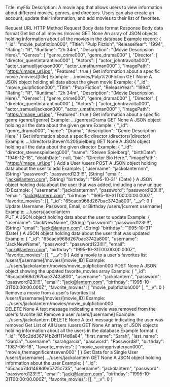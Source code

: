 Title: myFlix
Description:
A movie app that allows users to view information about different movies, genres, and directors.
Users can also create an account, update their information, and add movies to their list of favorites.

Request	URL	HTTP Method	Request Body data format	Response Body data format
Get list of all movies	/movies	GET	None	An array of JSON objects holding information about all the movies in the database
Example record:
{
    "_id": "movie_pulpfiction000",
    "Title": "Pulp Fiction",
    "ReleaseYear": "1994",
    "Rating": "R",
    "Runtime": "2h 34m",
    "Description": "(Movie Descripsion Here).",
    "Genres": [
        "genre_crime000",
        "genre_drama000"
    ],
    "Director": [
        "director_quentintarantino000"
    ],
    "Actors": [
        "actor_johntravolta000",
        "actor_samuelljackson000",
        "actor_umathurman000"
    ],
    "ImagePath": "https://image_url.jpg",
    "Featured": true
}
Get information about a specific movie	/movies/[title]
Example: 
.../movies/Pulp%20Fiction
GET	None	A JSON object holding all data about the given movie
Example:
{
    "_id": "movie_pulpfiction000",
    "Title": "Pulp Fiction",
    "ReleaseYear": "1994",
    "Rating": "R",
    "Runtime": "2h 34m",
    "Description": "(Movie Descripsion Here).",
    "Genres": [
        "genre_crime000",
        "genre_drama000"
    ],
    "Director": [
        "director_quentintarantino000"
    ],
    "Actors": [
        "actor_johntravolta000",
        "actor_samuelljackson000",
        "actor_umathurman000"
    ],
    "ImagePath": "https://image_url.jpg",
    "Featured": true
}
Get information about a specific genre	/genre/[genre]
Example: 
.../genres/Drama
GET	None	A JSON object holding all the data about the given genre
Example:
{
    "_id": "genre_drama000",
    "name": "Drama",
    "description": "Genre Description Here."
}
Get information about a specific director	/directors/[director]
Example: 
.../directors/Steven%20Spielberg
GET	None	A JSON object holding all the data about the given director
Example:
{
    "_id": "director_stevenspielberg000",
    "name": "Steven Spielberg",
    "birthDate": "1946-12-18",
    "deathDate": null,
    "bio": "Director Bio Here.",
    "imagePath": "https://image_url.jpg"
}
Add a User	/users	POST	A JSON object holding data about the user to add
Example:
{
    "username": "jackolanternnn",  (String)
    "password": "password123!!!!",   (String)
    "email": "jack@lantern.com",   (String)
    "birthday": "1995-10-31"   (Date)
}
A JSON object holding data about the user that was added, including a new unique ID
Example:
{
    "username": "jackolanternnn",
    "password": "password123!!!!",
    "email": "jack@lantern.com",
    "birthday": "1995-10-31T00:00:00.000Z",
    "favorite_movies": [],
    "_id": "65cacb968d267bac3742a800",
    "__v": 0
}
Update Username, Password, Email, or Birthday	/users/[current username]
Example:
.../users/jackolantern    
PUT	A JSON object holding data about the user to update
Example:
{
    "username": "JackNewName",  (String)
    "password": "password123!!!!",  (String)
    "email": "jack@lantern.com",   (String)
    "birthday": "1995-10-31"   (Date)
}
A JSON object holding data about the user that was updated
Example:
{
    "_id": "65cacb968d267bac3742a800",
    "username": "JackNewName",
    "password": "password123!!!!",
    "email": "jack@lantern.com",
    "birthday": "1995-10-31T00:00:00.000Z",
    "favorite_movies": [],
    "__v": 0
}
Add a movie to a user's favorites list	/users/[username]/movies/[movie_ID]
Example:
.../users/jackolantern/movies/movie_pulpfiction000
POST	None	A JSON object showing the updated favorite_movies array
Example:
{
    "_id": "65cacb968d267bac3742a800",
    "username": "jackolantern",
    "password": "password123!!!!",
    "email": "jack@lantern.com",
    "birthday": "1995-10-31T00:00:00.000Z",
    "favorite_movies": [
        "movie_pulpfiction000"
    ],
    "__v": 0
}
Remove a movie from a user's favorites list	/users/[username]/movies/[movie_ID]
Example:
.../users/jackolantern/movies/movie_pulpfiction000    
DELETE	None	A text message indicating a movie was removed from the user's favorite list
Remove a user	/users/[username]
Example:
.../users/jackolantern
DELETE	None	A text message indicating the user was removed
Get List of All Users	/users	GET	None	An array of JSON objects holding information about all the users in the database
Example format:
{
    "_id": "65c2dd36714b2df1114d6a84",
    "first_name": "Sarah",
    "last_name": "Garcia",
    "username": "sarahgarcia",
    "password": "Password8!",
    "birthday": "1987-06-18",
    "favorite_movies": [
        "movie_savingprivateryan000",
        "movie_themagnificentseven000"
    ]
}
Get Data for a Single User	/users/[username]
.../users/jackolantern
GET	None	A JSON object holding information about the user
Example:
{
    "_id": "65cadb7dd1468d0e5725c735",
    "username": "jackolantern",
    "password": "password123!!!!",
    "email": "jack@lantern.com",
    "birthday": "1995-10-31T00:00:00.000Z",
    "favorite_movies": [],
    "__v": 0
}
